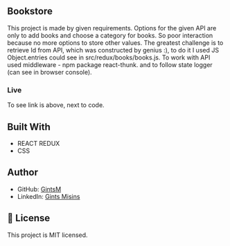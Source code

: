 ## Bookstore
This project is made by given requirements. Options for the given API are only to add books and choose a category for books. So poor interaction because no more options to store other values. The greatest challenge is to retrieve Id from API, which was constructed by genius :), to do it I used JS Object.entries could see in src/redux/books/books.js. To work with API used middleware - npm package react-thunk. and to follow state logger (can see in browser console).

### Live

To see link is above, next to code.

## Built With

- REACT REDUX
- CSS

## Author
  * GitHub: [GintsM](https://github.com/GintsM) 
  * LinkedIn: [Gints Misins](https://www.linkedin.com/in/gints-misins-756b2321a/)

## 📝 License
This project is MIT licensed.